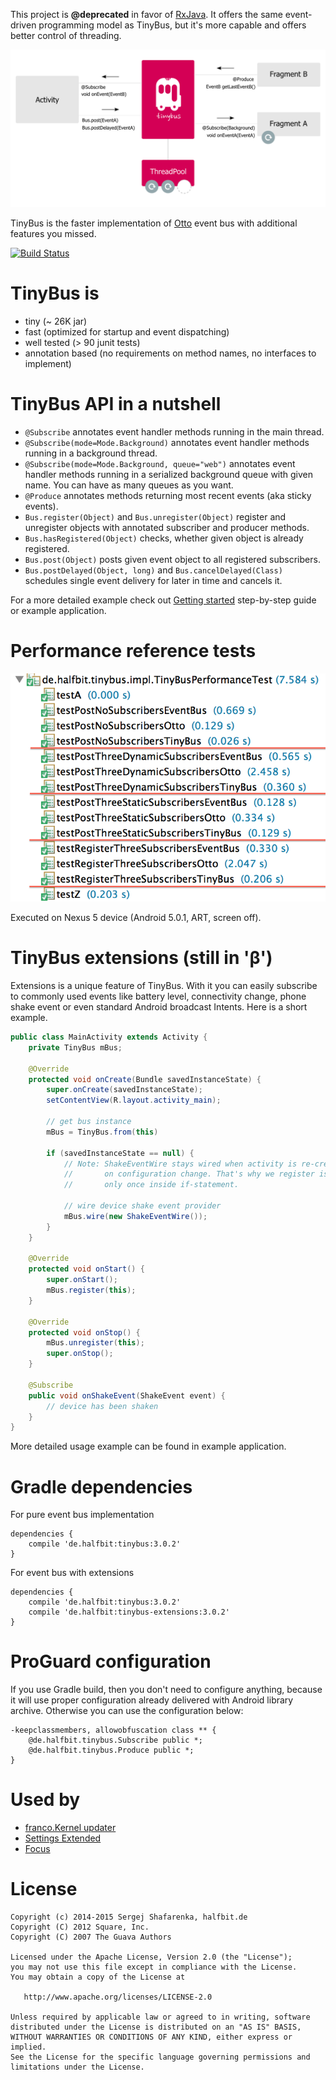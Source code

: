 This project is **@deprecated** in favor of [RxJava](https://github.com/ReactiveX/RxJava). It offers the same event-driven programming model as TinyBus, but it's more capable and offers better control of threading.

![tinybus][1]

TinyBus is the faster implementation of [Otto][2] event bus with additional features you missed.

[![Build Status](https://travis-ci.org/beworker/tinybus.svg?branch=master)](https://travis-ci.org/beworker/tinybus)

TinyBus is
=======
 - tiny (~ 26K jar)
 - fast (optimized for startup and event dispatching)
 - well tested (> 90 junit tests)
 - annotation based (no requirements on method names, no interfaces to implement)

TinyBus API in a nutshell
=======
 - `@Subscribe` annotates event handler methods running in the main thread.
 - `@Subscribe(mode=Mode.Background)` annotates event handler methods running in a background thread.
 - `@Subscribe(mode=Mode.Background, queue="web")` annotates event handler methods running in a serialized background queue with given name. You can have as many queues as you want.
 - `@Produce` annotates methods returning most recent events (aka sticky events).
 - `Bus.register(Object)` and `Bus.unregister(Object)` register and unregister objects with annotated subscriber and producer methods.
 - `Bus.hasRegistered(Object)` checks, whether given object is already registered.
 - `Bus.post(Object)` posts given event object to all registered subscribers.
 - `Bus.postDelayed(Object, long)` and `Bus.cancelDelayed(Class)` schedules single event delivery for later in time and cancels it.

For a more detailed example check out [Getting started][4] step-by-step guide or example application.

Performance reference tests
=======
![tinybus][3]

Executed on Nexus 5 device (Android 5.0.1, ART, screen off).

TinyBus extensions (still in 'β')
=======

Extensions is a unique feature of TinyBus. With it you can easily subscribe to commonly used events like battery level, connectivity change, phone shake event or even standard Android broadcast Intents. Here is a short example.

```java
public class MainActivity extends Activity {
    private TinyBus mBus;
        
    @Override
    protected void onCreate(Bundle savedInstanceState) {
        super.onCreate(savedInstanceState);
        setContentView(R.layout.activity_main);
        
        // get bus instance 
        mBus = TinyBus.from(this)
        
        if (savedInstanceState == null) {
            // Note: ShakeEventWire stays wired when activity is re-created
            //       on configuration change. That's why we register is 
            //       only once inside if-statement.

            // wire device shake event provider
            mBus.wire(new ShakeEventWire());
        }
    }
    
    @Override
    protected void onStart() {
        super.onStart();
	    mBus.register(this);
	}
	
    @Override
    protected void onStop() {
        mBus.unregister(this);
        super.onStop();
    }
    
    @Subscribe
    public void onShakeEvent(ShakeEvent event) {
        // device has been shaken
    }
}
```
More detailed usage example can be found in example application.

Gradle dependencies
=======

For pure event bus implementation
```
dependencies {
    compile 'de.halfbit:tinybus:3.0.2'
}
```
For event bus with extensions
```
dependencies {
    compile 'de.halfbit:tinybus:3.0.2'
    compile 'de.halfbit:tinybus-extensions:3.0.2'
}
```

ProGuard configuration
=======

If you use Gradle build, then you don't need to configure anything, because it will use proper configuration already delivered with Android library archive. Otherwise you can use the configuration below:
```
-keepclassmembers, allowobfuscation class ** {
    @de.halfbit.tinybus.Subscribe public *;
    @de.halfbit.tinybus.Produce public *;
}
```

Used by
=======

 - [franco.Kernel updater][6]
 - [Settings Extended][5]
 - [Focus][7]

License
=======

    Copyright (c) 2014-2015 Sergej Shafarenka, halfbit.de
    Copyright (C) 2012 Square, Inc.
    Copyright (C) 2007 The Guava Authors
    
    Licensed under the Apache License, Version 2.0 (the "License");
    you may not use this file except in compliance with the License.
    You may obtain a copy of the License at

       http://www.apache.org/licenses/LICENSE-2.0

    Unless required by applicable law or agreed to in writing, software
    distributed under the License is distributed on an "AS IS" BASIS,
    WITHOUT WARRANTIES OR CONDITIONS OF ANY KIND, either express or implied.
    See the License for the specific language governing permissions and
    limitations under the License.


[1]: web/tinybus.png
[2]: https://github.com/square/otto
[3]: web/performance.png
[4]: https://github.com/beworker/tinybus/wiki/Getting-Started
[5]: https://play.google.com/store/apps/details?id=com.hb.settings
[6]: https://play.google.com/store/apps/details?id=com.franco.kernel
[7]: https://play.google.com/store/apps/details?id=com.franco.focus
